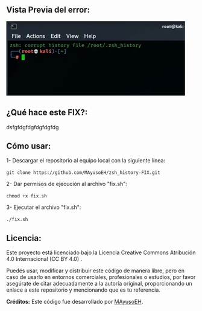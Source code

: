 ## Vista Previa del error:
![Captura de pantalla del proyecto](https://github.com/MAyusoEH/zsh_history-FIX/blob/main/pic_zsherror.png)


## ¿Qué hace este FIX?:
dsfgfdgfdgfdgfdgfdg 


## Cómo usar:

1- Descargar el repositorio al equipo local con la siguiente línea:

``git clone https://github.com/MAyusoEH/zsh_history-FIX.git`` 

2- Dar permisos de ejecución al archivo "fix.sh":

``chmod +x fix.sh``

3- Ejecutar el archivo "fix.sh":

``./fix.sh``


## Licencia:

Este proyecto está licenciado bajo la Licencia Creative Commons Atribución 4.0 Internacional (CC BY 4.0)
.

Puedes usar, modificar y distribuir este código de manera libre, pero en caso de usarlo en entornos comerciales, profesionales o estudios, por favor asegúrate de citar adecuadamente a la autoría original, proporcionando un enlace a este repositorio y mencionando que es tu referencia.

**Créditos:** Este código fue desarrollado por [MAyusoEH](https://github.com/MAyusoEH).
